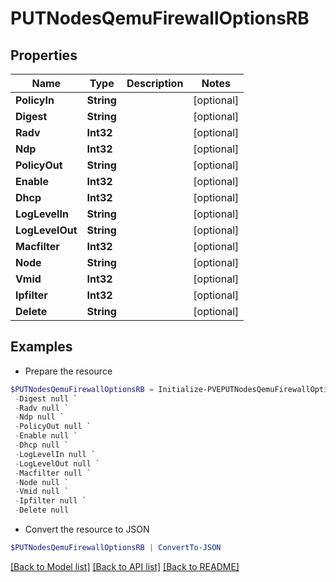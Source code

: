 # PUTNodesQemuFirewallOptionsRB
## Properties

Name | Type | Description | Notes
------------ | ------------- | ------------- | -------------
**PolicyIn** | **String** |  | [optional] 
**Digest** | **String** |  | [optional] 
**Radv** | **Int32** |  | [optional] 
**Ndp** | **Int32** |  | [optional] 
**PolicyOut** | **String** |  | [optional] 
**Enable** | **Int32** |  | [optional] 
**Dhcp** | **Int32** |  | [optional] 
**LogLevelIn** | **String** |  | [optional] 
**LogLevelOut** | **String** |  | [optional] 
**Macfilter** | **Int32** |  | [optional] 
**Node** | **String** |  | [optional] 
**Vmid** | **Int32** |  | [optional] 
**Ipfilter** | **Int32** |  | [optional] 
**Delete** | **String** |  | [optional] 

## Examples

- Prepare the resource
```powershell
$PUTNodesQemuFirewallOptionsRB = Initialize-PVEPUTNodesQemuFirewallOptionsRB  -PolicyIn null `
 -Digest null `
 -Radv null `
 -Ndp null `
 -PolicyOut null `
 -Enable null `
 -Dhcp null `
 -LogLevelIn null `
 -LogLevelOut null `
 -Macfilter null `
 -Node null `
 -Vmid null `
 -Ipfilter null `
 -Delete null
```

- Convert the resource to JSON
```powershell
$PUTNodesQemuFirewallOptionsRB | ConvertTo-JSON
```

[[Back to Model list]](../README.md#documentation-for-models) [[Back to API list]](../README.md#documentation-for-api-endpoints) [[Back to README]](../README.md)


